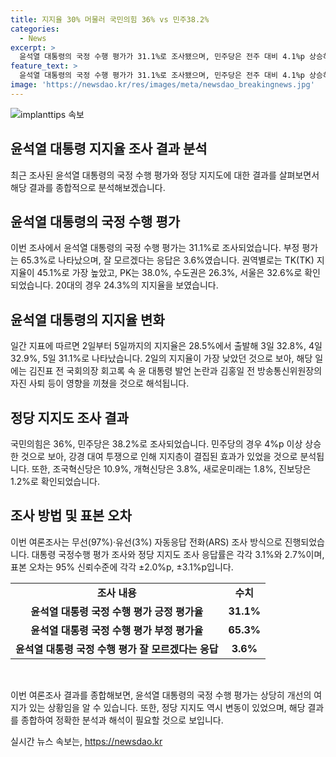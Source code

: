 ```yaml
---
title: 지지율 30% 머물러 국민의힘 36% vs 민주38.2%
categories:
  - News
excerpt: >
  윤석열 대통령의 국정 수행 평가가 31.1%로 조사됐으며, 민주당은 전주 대비 4.1%p 상승하여 긍정적인 결과를 보였다. 반면 국민의힘은 0.7%p 하락한 반면, 윤석열 대통령의 지지율은 30% 초반에 갇혔다. 지지율은 대구·경북(TK)이 45.1%, 부산·울산·경남(PK)이 38.0%, 수도권은 26.3%를 기록했으며, 20대 지지율은 24.3%로 상승했다. 또한, 민주당은 38.2%로 집계되어 지지층이 결집한 효과를 보였다. (요약문 종료)
feature_text: >
  윤석열 대통령의 국정 수행 평가가 31.1%로 조사됐으며, 민주당은 전주 대비 4.1%p 상승하여 긍정적인 결과를 보였다. 반면 국민의힘은 0.7%p 하락한 반면, 윤석열 대통령의 지지율은 30% 초반에 갇혔다. 지지율은 대구·경북(TK)이 45.1%, 부산·울산·경남(PK)이 38.0%, 수도권은 26.3%를 기록했으며, 20대 지지율은 24.3%로 상승했다. 또한, 민주당은 38.2%로 집계되어 지지층이 결집한 효과를 보였다. (요약문 종료)
image: 'https://newsdao.kr/res/images/meta/newsdao_breakingnews.jpg'
---
```


<p><img src="https://newsdao.kr/res/images/meta/newsdao_breakingnews.jpg" alt="implanttips 속보" /></p>

<h2 data-ke-size="size26">윤석열 대통령 지지율 조사 결과 분석</h2>

<p data-ke-size="size16">최근 조사된 윤석열 대통령의 국정 수행 평가와 정당 지지도에 대한 결과를 살펴보면서 해당 결과를 종합적으로 분석해보겠습니다.</p>

<h2 data-ke-size="size20">윤석열 대통령의 국정 수행 평가</h2>

<p data-ke-size="size16">이번 조사에서 윤석열 대통령의 국정 수행 평가는 31.1%로 조사되었습니다. 부정 평가는 65.3%로 나타났으며, 잘 모르겠다는 응답은 3.6%였습니다. 권역별로는 TK(TK) 지지율이 45.1%로 가장 높았고, PK는 38.0%, 수도권은 26.3%, 서울은 32.6%로 확인되었습니다. 20대의 경우 24.3%의 지지율을 보였습니다.</p>

<h2 data-ke-size="size20">윤석열 대통령의 지지율 변화</h2>

<p data-ke-size="size16">일간 지표에 따르면 2일부터 5일까지의 지지율은 28.5%에서 출발해 3일 32.8%, 4일 32.9%, 5일 31.1%로 나타났습니다. 2일의 지지율이 가장 낮았던 것으로 보아, 해당 일에는 김진표 전 국회의장 회고록 속 윤 대통령 발언 논란과 김홍일 전 방송통신위원장의 자진 사퇴 등이 영향을 끼쳤을 것으로 해석됩니다.</p>

<h2 data-ke-size="size20">정당 지지도 조사 결과</h2>

<p data-ke-size="size16">국민의힘은 36%, 민주당은 38.2%로 조사되었습니다. 민주당의 경우 4%p 이상 상승한 것으로 보아, 강경 대여 투쟁으로 인해 지지층이 결집된 효과가 있었을 것으로 분석됩니다. 또한, 조국혁신당은 10.9%, 개혁신당은 3.8%, 새로운미래는 1.8%, 진보당은 1.2%로 확인되었습니다.</p>

<h2 data-ke-size="size20">조사 방법 및 표본 오차</h2>

<p data-ke-size="size16">이번 여론조사는 무선(97%)·유선(3%) 자동응답 전화(ARS) 조사 방식으로 진행되었습니다. 대통령 국정수행 평가 조사와 정당 지지도 조사 응답률은 각각 3.1%와 2.7%이며, 표본 오차는 95% 신뢰수준에 각각 ±2.0%p, ±3.1%p입니다.</p>

<table>
  <tr>
    <td style="text-align: center; height: 17px;"><b>조사 내용</b></td>
    <td style="text-align: center; height: 17px;"><b>수치</b></td>
  </tr>
  <tr>
    <td style="text-align: center; height: 17px;"><b>윤석열 대통령 국정 수행 평가 긍정 평가율</b></td>
    <td style="text-align: center; height: 17px;"><b>31.1%</b></td>
  </tr>
  <tr>
    <td style="text-align: center; height: 17px;"><b>윤석열 대통령 국정 수행 평가 부정 평가율</b></td>
    <td style="text-align: center; height: 17px;"><b>65.3%</b></td>
  </tr>
  <tr>
    <td style="text-align: center; height: 17px;"><b>윤석열 대통령 국정 수행 평가 잘 모르겠다는 응답</b></td>
    <td style="text-align: center; height: 17px;"><b>3.6%</b></td>
  </tr>
</table>

<p data-ke-size="size16">&nbsp;</p>

<p data-ke-size="size16">이번 여론조사 결과를 종합해보면, 윤석열 대통령의 국정 수행 평가는 상당히 개선의 여지가 있는 상황임을 알 수 있습니다. 또한, 정당 지지도 역시 변동이 있었으며, 해당 결과를 종합하여 정확한 분석과 해석이 필요할 것으로 보입니다.</p>
실시간 뉴스 속보는, <a href="https://newsdao.kr" rel="dofollow">https://newsdao.kr</a>


